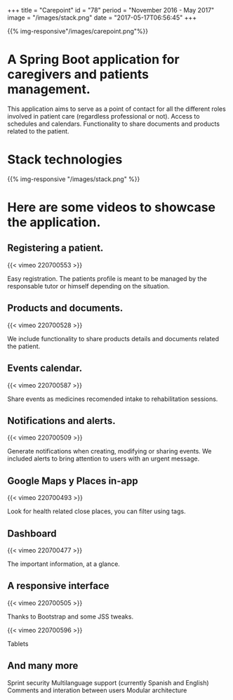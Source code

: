 +++
title = "Carepoint"
id = "78"
period = "November 2016 - May 2017"
image = "/images/stack.png"
date = "2017-05-17T06:56:45"
+++

{{% img-responsive"/images/carepoint.png"%}}

# A Spring Boot application for caregivers and patients management.

This application aims to serve as a point of contact for all the different roles involved in patient care (regardless professional or not). Access to schedules and calendars. Functionality to share documents and products related to the patient. 

# Stack technologies

{{% img-responsive "/images/stack.png" %}}

# Here are some videos to showcase the application.

## Registering a patient.  

{{< vimeo 220700553 >}}

Easy registration. The patients profile is meant to be managed by the responsable tutor or himself depending on the situation.

## Products and documents.

{{< vimeo 220700528 >}}

We include functionality to share products details and documents related the patient.

## Events calendar.

{{< vimeo 220700587 >}}

Share events as medicines recomended intake to rehabilitation sessions.

## Notifications and alerts.

{{< vimeo 220700509 >}}

Generate notifications when creating, modifying or sharing events. We included alerts to bring attention to users with an urgent message.

## Google Maps y Places in-app

{{< vimeo 220700493 >}}

Look for health related close places, you can filter using tags. 

## Dashboard

{{< vimeo 220700477 >}}

The important information, at a glance.

## A responsive interface

{{< vimeo 220700505 >}}

Thanks to Bootstrap and some JSS tweaks.

{{< vimeo 220700596 >}}

Tablets

## And many more

Sprint security
Multilanguage support (currently Spanish and English)
Comments and interation between users
Modular architecture




 


